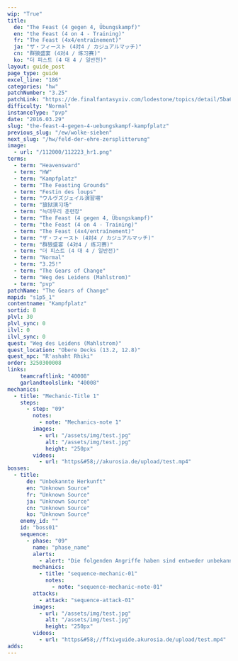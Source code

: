 ```yaml
---
wip: "True"
title:
  de: "The Feast (4 gegen 4, Übungskampf)"
  en: "the Feast (4 on 4 - Training)"
  fr: "The Feast (4x4/entraînement)"
  ja: "ザ・フィースト (4対4 / カジュアルマッチ)"
  cn: "群狼盛宴 (4对4 / 练习赛)"
  ko: "더 피스트 (4 대 4 / 일반전)"
layout: guide_post
page_type: guide
excel_line: "186"
categories: "hw"
patchNumber: "3.25"
patchLink: "https://de.finalfantasyxiv.com/lodestone/topics/detail/5ba679f4953ac22870685c097b8088e634127ef0"
difficulty: "Normal"
instanceType: "pvp"
date: "2016.03.29"
slug: "the-feast-4-gegen-4-uebungskampf-kampfplatz"
previous_slug: "/ew/wolke-sieben"
next_slug: "/hw/feld-der-ehre-zersplitterung"
image:
  - url: "/112000/112223_hr1.png"
terms:
  - term: "Heavensward"
  - term: "HW"
  - term: "Kampfplatz"
  - term: "The Feasting Grounds"
  - term: "Festin des loups"
  - term: "ウルヴズジェイル演習場"
  - term: "狼狱演习场"
  - term: "늑대우리 훈련장"
  - term: "The Feast (4 gegen 4, Übungskampf)"
  - term: "the Feast (4 on 4 - Training)"
  - term: "The Feast (4x4/entraînement)"
  - term: "ザ・フィースト (4対4 / カジュアルマッチ)"
  - term: "群狼盛宴 (4对4 / 练习赛)"
  - term: "더 피스트 (4 대 4 / 일반전)"
  - term: "Normal"
  - term: "3.25!"
  - term: "The Gears of Change"
  - term: "Weg des Leidens (Mahlstrom)"
  - term: "pvp"
patchName: "The Gears of Change"
mapid: "s1p5_1"
contentname: "Kampfplatz"
sortid: 8
plvl: 30
plvl_sync: 0
ilvl: 0
ilvl_sync: 0
quest: "Weg des Leidens (Mahlstrom)"
quest_location: "Obere Decks (13.2, 12.8)"
quest_npc: "R'ashaht Rhiki"
order: 3250300008
links:
    teamcraftlink: "40008"
    garlandtoolslink: "40008"
mechanics:
  - title: "Mechanic-Title 1"
    steps:
      - step: "09"
        notes:
          - note: "Mechanics-note 1"
        images:
          - url: "/assets/img/test.jpg"
            alt: "/assets/img/test.jpg"
            height: "250px"
        videos:
          - url: "https&#58;//akurosia.de/upload/test.mp4"
bosses:
  - title:
      de: "Unbekannte Herkunft"
      en: "Unknown Source"
      fr: "Unknown Source"
      ja: "Unknown Source"
      cn: "Unknown Source"
      ko: "Unknown Source"
    enemy_id: ""
    id: "boss01"
    sequence:
      - phase: "09"
        name: "phase_name"
        alerts:
          - alert: "Die folgenden Angriffe haben sind entweder unbekannt oder haben keine klare Herkunft"
        mechanics:
          - title: "sequence-mechanic-01"
            notes:
              - note: "sequence-mechanic-note-01"
        attacks:
          - attack: "sequence-attack-01"
        images:
          - url: "/assets/img/test.jpg"
            alt: "/assets/img/test.jpg"
            height: "250px"
        videos:
          - url: "https&#58;//ffxivguide.akurosia.de/upload/test.mp4"
adds:
---
```

